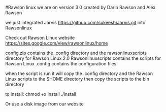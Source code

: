 #Rawson linux
we are on version 3.0
created by Darin Rawson and Alex Rawson

we just integrated Jarvis https://github.com/sukeesh/Jarvis.git into Rawsonlinux

Check out Rawson Linux website
https://sites.google.com/view/rawsonlinux/home

config.zip contains the .config directory and the rawsonlinuxscripts directory for Rawson Linux 2.0
Rawsonlinuxscripts contains the scripts for Rawson Linux
.config contains the configuration files

when the script is run it will copy the .config directory and the
Rawson Linux scripts to the $HOME directory then copy the scripts
to the bin directory

to install:
chmod +x install
./install

Or use a disk image from our website
